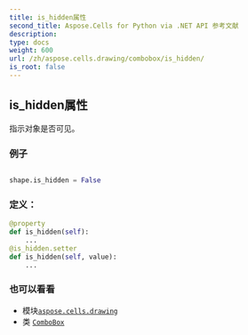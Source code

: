 ```yaml
---
title: is_hidden属性
second_title: Aspose.Cells for Python via .NET API 参考文献
description:
type: docs
weight: 600
url: /zh/aspose.cells.drawing/combobox/is_hidden/
is_root: false
---
```

## is_hidden属性

指示对象是否可见。

### 例子

```python

shape.is_hidden = False

```
### 定义：
```python
@property
def is_hidden(self):
    ...
@is_hidden.setter
def is_hidden(self, value):
    ...
```

### 也可以看看
* 模块[`aspose.cells.drawing`](../../)
* 类 [`ComboBox`](/cells/python-net/zh/aspose.cells.drawing/combobox)
